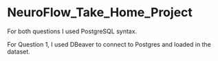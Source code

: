 # NeuroFlow_Take_Home_Project

For both questions I used PostgreSQL syntax.

For Question 1, I used DBeaver to connect to Postgres and loaded in the dataset.

